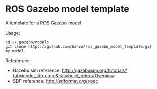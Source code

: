 # ROS Gazebo model template

A template for a ROS Gazebo model

Usage:

```
cd ~/.gazebo/models
git clone https://github.com/banzo/ros_gazebo_model_template.git my_model
```

References:

* Gazebo sim reference: http://gazebosim.org/tutorials?tut=model_structure&cat=build_robot#Overview
* SDF reference: http://sdformat.org/spec